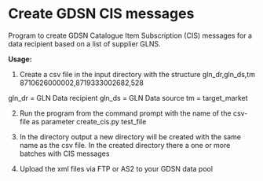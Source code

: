 # Create GDSN CIS messages

Program to create GDSN Catalogue Item Subscription (CIS) messages for a data recipient based on a list of supplier GLNS.

**Usage:**
1. Create a csv file in the input directory with the structure
gln_dr,gln_ds,tm
8710626000002,8719333002682,528

gln_dr = GLN Data recipient
gln_ds = GLN Data source
tm = target_market

2. Run the program from the command prompt with the name of the csv-file as parameter
create_cis.py test_file

3. In the directory output a new directory will be created with the same name as the csv file.
   In the created directory there a one or more batches with CIS messages
   
4. Upload the xml files via FTP or AS2 to your GDSN data pool
